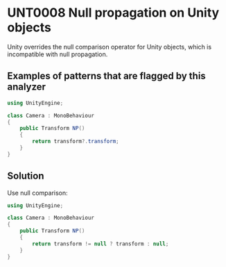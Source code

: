 # UNT0008 Null propagation on Unity objects

Unity overrides the null comparison operator for Unity objects, which is incompatible with null propagation.

## Examples of patterns that are flagged by this analyzer

```csharp
using UnityEngine;

class Camera : MonoBehaviour
{
	public Transform NP()
	{
		return transform?.transform;
	}
}
```

## Solution

Use null comparison:

```csharp
using UnityEngine;

class Camera : MonoBehaviour
{
	public Transform NP()
	{
		return transform != null ? transform : null;
	}
}
```
